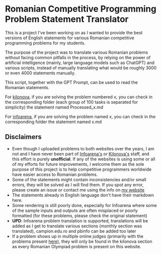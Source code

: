 # Romanian Competitive Programming Problem Statement Translator

This is a project I've been working on as I wanted to provide the best versions of English statements for various Romanian competitive programming problems for my students. 

The purpose of the project was to translate various Romanian problems without facing common pitfalls in the process, by relying on the power of artificial intelligence (mainly, large language models such as ChatGPT) and various scripts, instead of manually translating what would be roughly $3000$ or even $4000$ statements manually.

This script, together with the GPT Prompt, can be used to read the Romanian statements. 

For [kilonova](https://kilonova.ro), if you are solving the problem numbered $x$, you can check in the corresponding folder (each group of $100$ tasks is separated for simplicity) the statement named Processed_x.md 

For [infoarena](https://infoarena.ro), if you are solving the problem named $x$, you can check in the corresponding folder the statement named x.md 

## Disclaimers

* Even though I uploaded problems to both websites over the years, I am not and I have never been part of [Infoarena's](https://infoarena.ro) or [Kilonova's](https://kilonova.ro) staff, and this effort is purely **unofficial**. If any of the websites is using some or all of my efforts for future improvements, I welcome them as the sole purpose of this project is to help competitive programmers worldwide have easier access to Romanian problems.
* Some of the statements might contain inconsistencies and/or small errors, they will be solved as I will find them. If you spot any error, please create an issue or contact me using the info on [my website](https://stefdasca.ro)
* The statements already in English language don't have their markdown here.
* Some rendering is still poorly done, especially for Infoarena where some of the sample inputs and outputs are often misplaced or poorly formatted (for these problems, please check the original statement)
* **UPD**: Infoarena problem translation is supported, translations will be added as I get to translate various sections (monthly section was translated), campion.edu.ro and pbinfo can be added too later
* If a problem shows up in multiple online judges (primarily with the problems present [here](https://github.com/roalgo-discord/Romanian-Olympiad-Solutions)), they will only be found in the kilonova section as every Romanian Olympiad problem is present on this website.